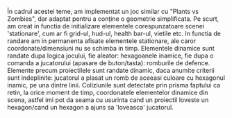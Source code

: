 În cadrul acestei teme, am implementat un joc similar cu "Plants vs Zombies", dar adaptat pentru a conține o geometrie simplificata.
Pe scurt, am creat in functia de initializare elementele corespunzatoare scenei 'stationare', cum ar fi grid-ul, hud-ul, health bar-ul, vietile etc.
In functia de randare am in permanenta afisate elementele stationare, ale caror coordonate/dimensiuni nu se schimba in timp. Elementele dinamice sunt randate
dupa logica jocului, fie aleator: hexagoanele inamice, fie dupa o comanda a jucatorului (apasare de buton/tasta): romburile de defence. Elemente precum
proiectilele sunt randate dinamic, daca anumite criterii sunt indeplinite: jucatorul a plasat un romb de aceeasi culoare cu hexagonul inamic, pe una dintre linii.
Coliziunile sunt detectate prin prisma faptului ca retin, la orice moment de timp, coordonatele elementelor dinamice din scena, astfel imi pot da seama cu usurinta cand
un proiectil loveste un hexagon/cand un hexagon a ajuns sa 'loveasca' jucatorul.
